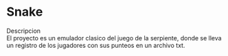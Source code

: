 # Snake
Descripcion <br>
El proyecto es un emulador clasico del juego de la serpiente, donde se lleva un registro de los jugadores con sus punteos en un archivo txt.

